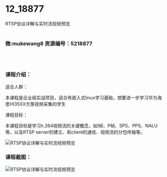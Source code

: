# 12_18877
RTSP协议详解与实时流视频预览
<br/></br>
<h3>微:mukewang8 资源编号：5218877</h3>
<br/></br>
<h3>课程介绍：</h3>
<p>适合人群：</p>
<p>本课程是企业级实战项目，适合有嵌入式linux学习基础，想要进一步学习华为海思HI35XX方案视频采集的学生</p>
<p>课程目标：</p>
<p>本课程目标是学习h.264视频流的关键概念，如I帧、P帧、SPS、PPS、NALU等，以及RTSP server的建立、和client的通信、视频流的分包传输等。</p>
<p><img src="https://www.ko996.com/wp-content/uploads/img/2021/03/1-32-300x170.png" alt="RTSP协议详解与实时流视频预览"></p>
<div class="info-desc">
<h3>课程截图：</h3>
<p><img src="https://www.ko996.com/wp-content/uploads/img/2021/03/2-30.png" alt="RTSP协议详解与实时流视频预览"></p>


			
</div>
